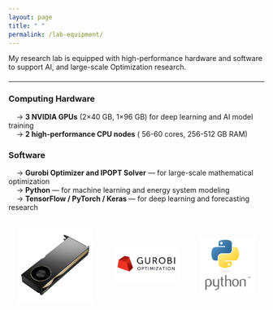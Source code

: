```yaml
---
layout: page
title: " "
permalink: /lab-equipment/
---
```



<p>
  My research lab is equipped with high-performance hardware and software 
  to support AI, and large-scale Optimization research.
</p>

<hr style="margin: 20px 0;">

<h3>Computing Hardware</h3>

&nbsp;&nbsp;&nbsp;&nbsp;<span style="display: inline-block; transform: rotate(0deg);">→</span> <strong>3 NVIDIA GPUs</strong> (2×40 GB, 1×96 GB) for deep learning and AI model training <br>
&nbsp;&nbsp;&nbsp;&nbsp;<span style="display: inline-block; transform: rotate(0deg);">→</span> <strong>2 high-performance CPU nodes</strong> ( 56-60 cores, 256-512 GB RAM)


<h3>Software </h3>

&nbsp;&nbsp;&nbsp;&nbsp;<span style="display: inline-block; transform: rotate(0deg);">→</span> <strong>Gurobi Optimizer and IPOPT Solver</strong> — for large-scale mathematical optimization <br>
&nbsp;&nbsp;&nbsp;&nbsp;<span style="display: inline-block; transform: rotate(0deg);">→</span> <strong>Python</strong> — for machine learning and energy system modeling <br>
&nbsp;&nbsp;&nbsp;&nbsp;<span style="display: inline-block; transform: rotate(0deg);">→</span> <strong>TensorFlow / PyTorch / Keras </strong> — for deep learning and forecasting research <br>




<!-- <div style="text-align:center; margin-top:30px;">
  <img src="/assets/GPU.jpg" alt="GPU" style="width:150px; margin:10px;">
  <img src="/assets/python-logo.png" alt="Python" style="width:100px; margin:10px;">
  <img src="/assets/Gurobi_Logo.jpg" alt="Gurobi" style="width:130px; margin:10px;">
</div> -->
<!-- Images aligned side by side -->
<div style="display: flex; justify-content: center; align-items: center; gap: 40px; margin-top: 30px; flex-wrap: wrap;">
  <div style="text-align:center;">
    <img src="/assets/GPU.jpg" alt="GPU" style="width:150px;">
    <!-- <div style="margin-top:5px;">3 GPUs</div> -->
  </div>

  <div style="text-align:center;">
    <img src="/assets/Gurobi_Logo.jpg" alt="Gurobi" style="width:130px;">
    <!-- <div style="margin-top:5px;">Gurobi Solver</div> -->
  </div>

  <div style="text-align:center;">
  <img src="/assets/python-logo.png" alt="Python" style="width:110px;">
  <!-- <div style="margin-top:5px;">Python</div> -->
  </div>
  
</div>
